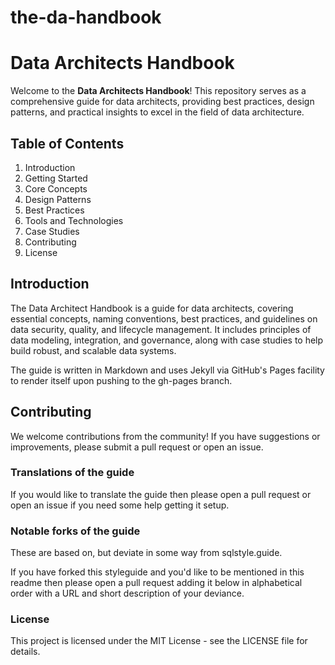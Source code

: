 # the-da-handbook


# Data Architects Handbook

Welcome to the **Data Architects Handbook**! This repository serves as a comprehensive guide for data architects, providing best practices, design patterns, and practical insights to excel in the field of data architecture.

## Table of Contents

1. Introduction
2. Getting Started
3. Core Concepts
4. Design Patterns
5. Best Practices
6. Tools and Technologies
7. Case Studies
8. Contributing
9. License

## Introduction

The Data Architect Handbook is a guide for data architects, covering essential concepts, naming conventions, best practices, and guidelines on data security, quality, and lifecycle management. It includes principles of data modeling, integration, and governance, along with case studies to help build robust, and scalable data systems.

The guide is written in Markdown and uses Jekyll via GitHub's Pages facility to render itself upon pushing to the gh-pages branch.

## Contributing

We welcome contributions from the community! If you have suggestions or improvements, please submit a pull request or open an issue.

### Translations of the guide
If you would like to translate the guide then please open a pull request or open an issue if you need some help getting it setup.

### Notable forks of the guide
These are based on, but deviate in some way from sqlstyle.guide.

If you have forked this styleguide and you'd like to be mentioned in this readme then please open a pull request adding it below in alphabetical order with a URL and short description of your deviance.

### License

This project is licensed under the MIT License - see the LICENSE file for details.
